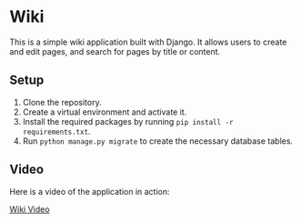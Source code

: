 # Wiki

This is a simple wiki application built with Django. It allows users to create
and edit pages, and search for pages by title or content.

## Setup

1. Clone the repository.
2. Create a virtual environment and activate it.
3. Install the required packages by running `pip install -r requirements.txt`.
4. Run `python manage.py migrate` to create the necessary database tables.

## Video

Here is a video of the application in action:

[Wiki Video](https://www.youtube.com/watch?v=7mhotQcmxWE)
